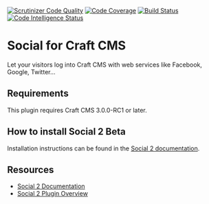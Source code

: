 [![Scrutinizer Code Quality](https://scrutinizer-ci.com/g/dukt/social/badges/quality-score.png?b=v2)](https://scrutinizer-ci.com/g/dukt/social/?branch=v2) [![Code Coverage](https://scrutinizer-ci.com/g/dukt/social/badges/coverage.png?b=v2)](https://scrutinizer-ci.com/g/dukt/social/?branch=v2) [![Build Status](https://scrutinizer-ci.com/g/dukt/social/badges/build.png?b=v2)](https://scrutinizer-ci.com/g/dukt/social/build-status/v2) [![Code Intelligence Status](https://scrutinizer-ci.com/g/dukt/social/badges/code-intelligence.svg?b=v2)](https://scrutinizer-ci.com/code-intelligence)

# Social for Craft CMS

Let your visitors log into Craft CMS with web services like Facebook, Google, Twitter…

## Requirements

This plugin requires Craft CMS 3.0.0-RC1 or later.

## How to install Social 2 Beta

Installation instructions can be found in the [Social 2 documentation](https://github.com/dukt/social-docs/blob/v2/en/installation.md).

## Resources

- [Social 2 Documentation](https://github.com/dukt/social-docs)
- [Social 2 Plugin Overview](https://dukt.net/social)
